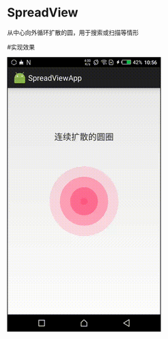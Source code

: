 # SpreadView
从中心向外循环扩散的圆，用于搜索或扫描等情形

#实现效果

![image](https://github.com/Huangrong16/SpreadView/blob/master/SpreadViewApp/raw/device-2018-08-21-105742.gif)
